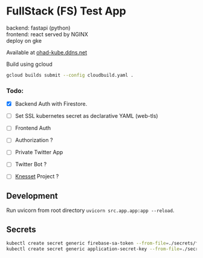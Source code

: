# FullStack (FS) Test App

backend: fastapi (python)  
frontend: react served by NGINX  
deploy on gke

Available at [ohad-kube.ddns.net](https://ohad-kube.ddns.net/)

Build using gcloud
```bash
gcloud builds submit --config cloudbuild.yaml .
```

### Todo:
- [x] Backend Auth with Firestore.
- [ ] Set SSL kubernetes secret as declarative YAML (web-tls)
- [ ] Frontend Auth
- [ ] Authorization ?
- [ ] Private Twitter App
- [ ] Twitter Bot ?
- [ ] [Knesset](https://main.knesset.gov.il/Activity/Info/pages/databases.aspx) Project ?


## Development
Run uvicorn from root directory `uvicorn src.app.app:app --reload`.

## Secrets
```bash
kubectl create secret generic firebase-sa-token --from-file=./secrets/fb/firestore_cred.json
kubectl create secret generic application-secret-key --from-file=./secrets/key/APPLICATION_SECRET_KEY
```
